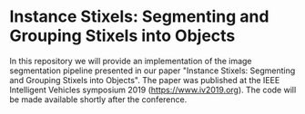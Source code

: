 # Instance Stixels: Segmenting and Grouping Stixels into Objects

In this repository we will provide an implementation of the image segmentation pipeline presented in our paper "Instance Stixels: Segmenting and Grouping Stixels into Objects".
The paper was published at the IEEE Intelligent Vehicles symposium 2019 (https://www.iv2019.org).
The code will be made available shortly after the conference.
